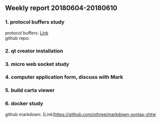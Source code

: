 ## Weekly report 20180604-20180610

### 1. protocol buffers study
protocol buffers: [Link](https://developers.google.com/protocol-buffers/)<br>
github repo: 

### 2. qt creator installation
### 3. micro web socket study
### 4. computer application form, discuss with Mark
### 5. build carta viewer
### 6. docker study


github markdown: [Link]https://github.com/othree/markdown-syntax-zhtw
